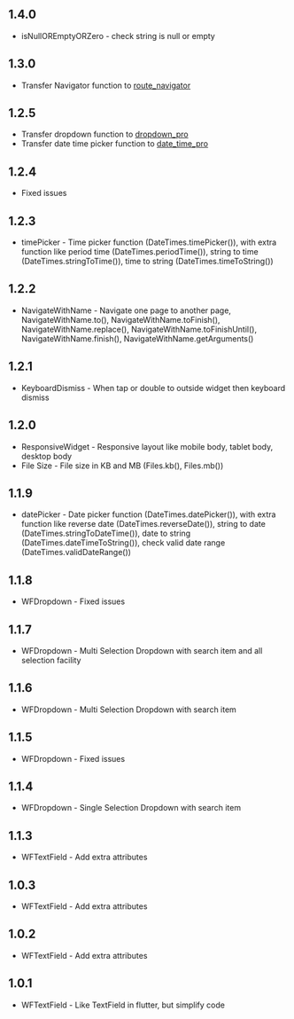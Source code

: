 ## 1.4.0

* isNullOREmptyORZero - check string is null or empty

## 1.3.0

* Transfer Navigator function to [route_navigator](https://pub.dev/packages/route_navigator)

## 1.2.5

* Transfer dropdown function to [dropdown_pro](https://pub.dev/packages/dropdown_pro)
* Transfer date time picker function to [date_time_pro](https://pub.dev/packages/date_time_pro)

## 1.2.4

* Fixed issues

## 1.2.3

* timePicker - Time picker function (DateTimes.timePicker()), with extra function like period time (DateTimes.periodTime()), string to time (DateTimes.stringToTime()), time to string (DateTimes.timeToString())

## 1.2.2

* NavigateWithName - Navigate one page to another page, NavigateWithName.to(), NavigateWithName.toFinish(), NavigateWithName.replace(), NavigateWithName.toFinishUntil(), NavigateWithName.finish(), NavigateWithName.getArguments()

## 1.2.1

* KeyboardDismiss - When tap or double to outside widget then keyboard dismiss

## 1.2.0

* ResponsiveWidget - Responsive layout like mobile body, tablet body, desktop body
* File Size - File size in KB and MB (Files.kb(), Files.mb())

## 1.1.9

* datePicker - Date picker function (DateTimes.datePicker()), with extra function like reverse date (DateTimes.reverseDate()), string to date (DateTimes.stringToDateTime()), date to string (DateTimes.dateTimeToString()), check valid date range (DateTimes.validDateRange())

## 1.1.8

* WFDropdown - Fixed issues

## 1.1.7

* WFDropdown - Multi Selection Dropdown with search item and all selection facility

## 1.1.6

* WFDropdown - Multi Selection Dropdown with search item

## 1.1.5

* WFDropdown - Fixed issues

## 1.1.4

* WFDropdown - Single Selection Dropdown with search item

## 1.1.3

* WFTextField - Add extra attributes

## 1.0.3

* WFTextField - Add extra attributes

## 1.0.2

* WFTextField - Add extra attributes

## 1.0.1

* WFTextField - Like TextField in flutter, but simplify code

